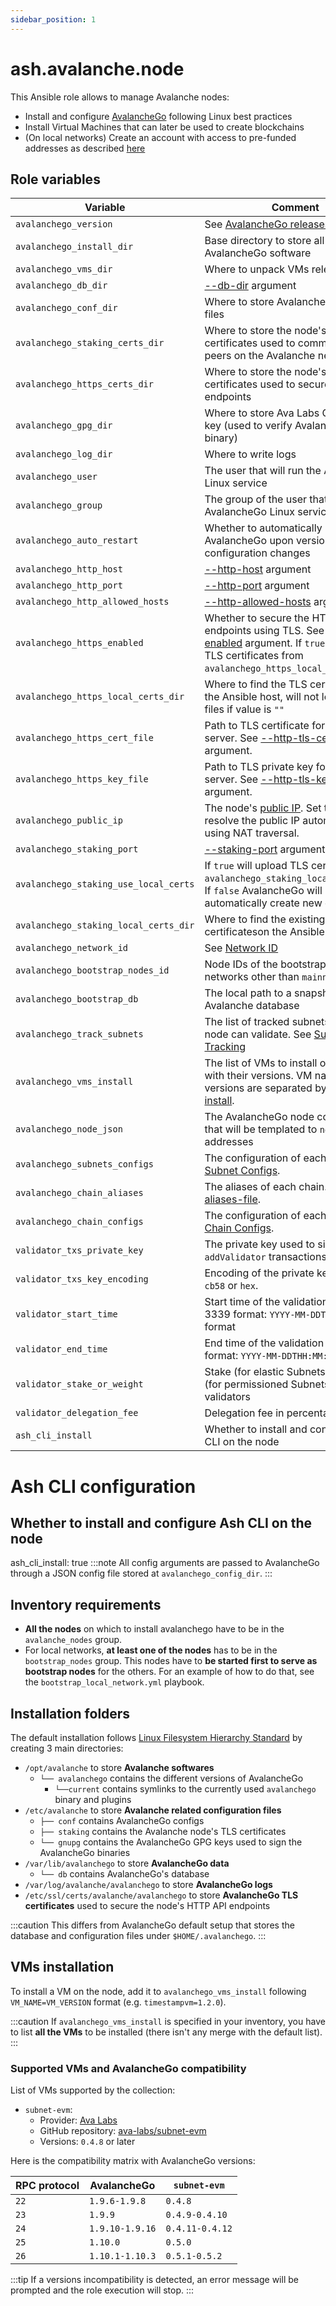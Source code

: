 ```yaml
---
sidebar_position: 1
---
```


# ash.avalanche.node

This Ansible role allows to manage Avalanche nodes:

- Install and configure [AvalancheGo](https://github.com/ava-labs/avalanchego) following Linux best practices
- Install Virtual Machines that can later be used to create blockchains
- (On local networks) Create an account with access to pre-funded addresses as described [here](https://docs.avax.network/build/tutorials/platform/fund-a-local-test-network)

## Role variables

| Variable                              | Comment                                                                                                                                                                                                                                                               | Default value                                                      |
| ------------------------------------- | --------------------------------------------------------------------------------------------------------------------------------------------------------------------------------------------------------------------------------------------------------------------- | ------------------------------------------------------------------ |
| `avalanchego_version`                 | See [AvalancheGo releases](https://github.com/ava-labs/avalanchego/releases)                                                                                                                                                                                          | `1.10.0`                                                           |
| `avalanchego_install_dir`             | Base directory to store all AvalancheGo software                                                                                                                                                                                                                      | `/opt/avalanche/avalanchego`                                       |
| `avalanchego_vms_dir`                 | Where to unpack VMs releases                                                                                                                                                                                                                                          | `/opt/avalanche/vms`                                               |
| `avalanchego_db_dir`                  | [--db-dir](https://docs.avax.network/build/references/avalanchego-config-flags#--db-dir-string-file-path) argument                                                                                                                                                    | `/var/lib/avalanchego/db`                                          |
| `avalanchego_conf_dir`                | Where to store AvalancheGo config files                                                                                                                                                                                                                               | `/etc/avalanche/avalanchego/conf`                                  |
| `avalanchego_staking_certs_dir`       | Where to store the node's TLS certificates used to communicate with peers on the Avalanche network                                                                                                                                                                    | `/etc/avalanche/avalanchego/staking`                               |
| `avalanchego_https_certs_dir`         | Where to store the node's TLS certificates used to secure HTTP API endpoints                                                                                                                                                                                          | `/etc/ssl/certs/avalanche/avalanchego`                             |
| `avalanchego_gpg_dir`                 | Where to store Ava Labs GPG public key (used to verify AvalancheGo binary)                                                                                                                                                                                            | `/etc/avalanche/avalanchego/gnupg`                                 |
| `avalanchego_log_dir`                 | Where to write logs                                                                                                                                                                                                                                                   | `/var/log/avalanche/avalanchego`                                   |
| `avalanchego_user`                    | The user that will run the AvalancheGo Linux service                                                                                                                                                                                                                  | `avalanche`                                                        |
| `avalanchego_group`                   | The group of the user that will run the AvalancheGo Linux service                                                                                                                                                                                                     | `avalanche`                                                        |
| `avalanchego_auto_restart`            | Whether to automatically restart AvalancheGo upon version or configuration changes                                                                                                                                                                                    | `true`                                                             |
| `avalanchego_http_host`               | [--http-host](https://docs.avax.network/build/references/avalanchego-config-flags#--http-host-string) argument                                                                                                                                                        | `127.0.0.1`                                                        |
| `avalanchego_http_port`               | [--http-port](https://docs.avax.network/build/references/avalanchego-config-flags#--http-port-int) argument                                                                                                                                                           | `9650`                                                             |
| `avalanchego_http_allowed_hosts`      | [--http-allowed-hosts](https://docs.avax.network/build/references/avalanchego-config-flags#--http-allowed-hosts-string) argument                                                                                                                                      | `localhost`                                                        |
| `avalanchego_https_enabled`           | Whether to secure the HTTP API endpoints using TLS. See [--http-tls-enabled](https://docs.avax.network/nodes/maintain/avalanchego-config-flags#--http-tls-enabled-boolean) argument. If `true` will upload TLS certificates from `avalanchego_https_local_certs_dir`. | `false`                                                            |
| `avalanchego_https_local_certs_dir`   | Where to find the TLS certificates on the Ansible host, will not lookup for files if value is `""`                                                                                                                                                                    | `"{{ playbook_dir }}/files/https"`                                 |
| `avalanchego_https_cert_file`         | Path to TLS certificate for the HTTPS server. See [--http-tls-cert-file](https://docs.avax.network/nodes/maintain/avalanchego-config-flags#--http-tls-cert-file-string-file-path) argument.                                                                           | `"{{ avalanchego_https_certs_dir }}/{{ inventory_hostname }}.crt"` |
| `avalanchego_https_key_file`          | Path to TLS private key for the HTTPS server. See [--http-tls-key-file](https://docs.avax.network/nodes/maintain/avalanchego-config-flags#--http-tls-key-file-string-file-path) argument.                                                                             | `"{{ avalanchego_https_certs_dir }}/{{ inventory_hostname }}.key"` |
| `avalanchego_public_ip`               | The node's [public IP](https://docs.avax.network/build/references/avalanchego-config-flags#public-ip). Set to `""` to resolve the public IP automatically using NAT traversal.                                                                                        | `"{{ ansible_host }}"`                                             |
| `avalanchego_staking_port`            | [--staking-port](https://docs.avax.network/build/references/avalanchego-config-flags#--staking-port-int) argument                                                                                                                                                     | `9651`                                                             |
| `avalanchego_staking_use_local_certs` | If `true` will upload TLS certificatesfrom `avalanchego_staking_local_certs_dir`. If `false` AvalancheGo will automatically create new certs.                                                                                                                         | `false`                                                            |
| `avalanchego_staking_local_certs_dir` | Where to find the existing certificateson the Ansible host                                                                                                                                                                                                            | `"{{ playbook_dir }}/files/staking"`                               |
| `avalanchego_network_id`              | See [Network ID](https://docs.avax.network/build/references/avalanchego-config-flags/#network-id)                                                                                                                                                                     | `fuji`                                                             |
| `avalanchego_bootstrap_nodes_id`      | Node IDs of the bootstrap nodes on networks other than `mainnet` and `fuji`                                                                                                                                                                                           | `['NodeID-7Xhw2mDxuDS44j42TCB6U5579esbSt3Lg']`                     |
| `avalanchego_bootstrap_db`            | The local path to a snapshot of Avalanche database                                                                                                                                                                                                                    | `""`                                                               |
| `avalanchego_track_subnets`           | The list of tracked subnets that the node can validate. See [Subnet Tracking](https://docs.avax.network/nodes/maintain/avalanchego-config-flags#subnet-tracking)                                                                                                      | `[]`                                                               |
| `avalanchego_vms_install`             | The list of VMs to install on the node with their versions. VM names and versions are separated by `=`. See [VMs install](#vms-installation).                                                                                                                         | `[]`                                                               |
| `avalanchego_node_json`               | The AvalancheGo node configuration that will be templated to `node.json` addresses                                                                                                                                                                                    | NA                                                                 |
| `avalanchego_subnets_configs`         | The configuration of each subnet. See [Subnet Configs](https://docs.avax.network/nodes/maintain/subnet-configs).                                                                                                                                                      | `{}`                                                               |
| `avalanchego_chain_aliases`           | The aliases of each chain. See [chain-aliases-file](https://docs.avax.network/nodes/configure/avalanchego-config-flags#--chain-aliases-file-string).                                                                                                                  | `{ C: { state-sync-enabled: true }}`                               |
| `avalanchego_chain_configs`           | The configuration of each chain. See [Chain Configs](https://docs.avax.network/nodes/maintain/chain-config-flags).                                                                                                                                                    | `{ C: { state-sync-enabled: true }}`                               |
| `validator_txs_private_key`           | The private key used to sign the `addValidator` transactions                                                                                                                                                                                                          | `PrivateKey-ewoqjP7PxY4yr3iLTpLisriqt94hdyDFNgchSxGGztUrTXtNN`     |
| `validator_txs_key_encoding`          | Encoding of the private key. Can be `cb58` or `hex`.                                                                                                                                                                                                                  | `cb58`                                                             |
| `validator_start_time`                | Start time of the validation in RFC 3339 format: `YYYY-MM-DDTHH:MM:SSZ` format                                                                                                                                                                                        | 2 minutes from now                                                 |
| `validator_end_time`                  | End time of the validation in RFC 3339 format: `YYYY-MM-DDTHH:MM:SSZ` format                                                                                                                                                                                          | 1 week from now                                                    |
| `validator_stake_or_weight`           | Stake (for elastic Subnets) or weight (for permissioned Subnets) of validators                                                                                                                                                                                        | `1`                                                                |
| `validator_delegation_fee`            | Delegation fee in percentage                                                                                                                                                                                                                                          | `2`                                                                |
| `ash_cli_install`                     | Whether to install and configure Ash CLI on the node                                                                                                                                                                                                                  | `true`                                                             |

# Ash CLI configuration

## Whether to install and configure Ash CLI on the node

ash_cli_install: true
:::note
All config arguments are passed to AvalancheGo through a JSON config file stored at `avalanchego_config_dir`.
:::

## Inventory requirements

- **All the nodes** on which to install avalanchego have to be in the `avalanche_nodes` group.
- For local networks, **at least one of the nodes** has to be in the `bootstrap_nodes` group. This nodes have to **be started first to serve as bootstrap nodes** for the others. For an example of how to do that, see the `bootstrap_local_network.yml` playbook.

## Installation folders

The default installation follows [Linux Filesystem Hierarchy Standard](https://refspecs.linuxfoundation.org/FHS_3.0/fhs-3.0.html) by creating 3 main directories:

- `/opt/avalanche` to store **Avalanche softwares**
  - `└── avalanchego` contains the different versions of AvalancheGo
    - `└──current` contains symlinks to the currently used `avalanchego` binary and plugins
- `/etc/avalanche` to store **Avalanche related configuration files**
  - `├── conf` contains AvalancheGo configs
  - `├── staking` contains the Avalanche node's TLS certificates
  - `└── gnupg` contains the AvalancheGo GPG keys used to sign the AvalancheGo binaries
- `/var/lib/avalanchego` to store **AvalancheGo data**
  - `└── db` contains AvalancheGo's database
- `/var/log/avalanche/avalanchego` to store **AvalancheGo logs**
- `/etc/ssl/certs/avalanche/avalanchego` to store **AvalancheGo TLS certificates** used to secure the node's HTTP API endpoints

:::caution
This differs from AvalancheGo default setup that stores the database and configuration files under `$HOME/.avalanchego`.
:::

## VMs installation

To install a VM on the node, add it to `avalanchego_vms_install` following `VM_NAME=VM_VERSION` format (e.g. `timestampvm=1.2.0`).

:::caution
If `avalanchego_vms_install` is specified in your inventory, you have to list **all the VMs** to be installed (there isn't any merge with the default list).
:::

### Supported VMs and AvalancheGo compatibility

List of VMs supported by the collection:

- `subnet-evm`:
  - Provider: [Ava Labs](https://www.avalabs.org/)
  - GitHub repository: [ava-labs/subnet-evm](https://github.com/ava-labs/subnet-evm)
  - Versions: `0.4.8` or later

Here is the compatibility matrix with AvalancheGo versions:

| RPC protocol | AvalancheGo     | `subnet-evm`    |
| ------------ | --------------- | --------------- |
| `22`         | `1.9.6-1.9.8`   | `0.4.8`         |
| `23`         | `1.9.9`         | `0.4.9-0.4.10`  |
| `24`         | `1.9.10-1.9.16` | `0.4.11-0.4.12` |
| `25`         | `1.10.0`        | `0.5.0`         |
| `26`         | `1.10.1-1.10.3` | `0.5.1-0.5.2`   |

:::tip
If a versions incompatibility is detected, an error message will be prompted and the role execution will stop.
:::
